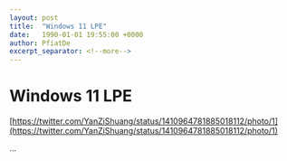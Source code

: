 ```yaml
---
layout: post
title:  "Windows 11 LPE"
date:   1990-01-01 19:55:00 +0000
author: PfiatDe
excerpt_separator: <!--more-->
---
```


# Windows 11 LPE
[https://twitter.com/YanZiShuang/status/1410964781885018112/photo/1](https://twitter.com/YanZiShuang/status/1410964781885018112/photo/1)

...
<!--more-->
